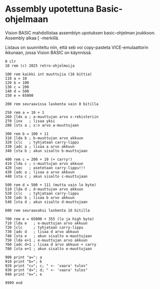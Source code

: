 # Assembly upotettuna Basic-ohjelmaan

Vision BASIC mahdollistaa assemblyn upotuksen basic-ohjelman joukkoon. Assembly alkaa [ -merkillä.

Listaus on suunniteltu niin, että seb voi copy-pasteta VICE-emulaattorin ikkunaan, jossa Vision BASIC on käynnissä.

```
0 clr
10 rem (c) 2025 retro-ohjelmoija

100 rem kaikki int muuttujia (16 bittia)
110 a = 10
120 b = 100
130 c = 200
140 d = 500
150 e = 65000

200 rem seuraavissa laskenta vain 8 bitilla

250 rem a = 10 + 1
260 [ldx a ; a-muuttujan arvo x-rekisteriin
270 [inx   ; lisaa yksi
280 [stx a ; x:n arvo a-muuttujaan

300 rem b = 100 + 11
310 [lda b ; b-muuttujan arvo akkuun
320 [clc   ; tyhjataan carry-lippu
330 [adc a ; lisaa a arvo akkuun
340 [sta b ; akun sisalto b-muuttujaan

400 rem c = 200 + 10 (+ carry!)
410 [lda c ; c-muuttujan arvo akkuun
420 [sec   ; asetetaan carry-lippu!!!
430 [adc a ; lisaa a arvo akkuun
440 [sta c ; akun sisalto c-muuttujaan

500 rem d = 500 + 111 (mutta vain lo byte)
510 [lda d ; d-muuttujan arvo akkuun
520 [clc   ; tyhjataan carry-lippu
530 [adc b ; lisaa b arvo akkuun
540 [sta d ; akun sisalto d-muuttujaan

600 rem seuraavaksi laskenta 16 bitilla

700 rem e = 65000 + 355 (lo ja high byte)
710 [lda e   ; e-muuttujan arvo akkuun
720 [clc     ; tyhjataan carry-lippu
730 [adc d   ; lisaa d arvo akkuun
740 [sta e   ; akun sisalto e-muuttujaan
750 [lda e+1 ; e-muuttujan arvo akkuun
760 [adc d+1 ; lisaa d arvo akkuun + carry
780 [sta e+1 ; akun sisalto e-muuttujaan

900 print "a="; a
910 print "b="; b
920 print "c="; c; " <- 'vaara' tulos"
930 print "d="; d; " <- 'vaara' tulos"
940 print "e="; e

9999 end

```


